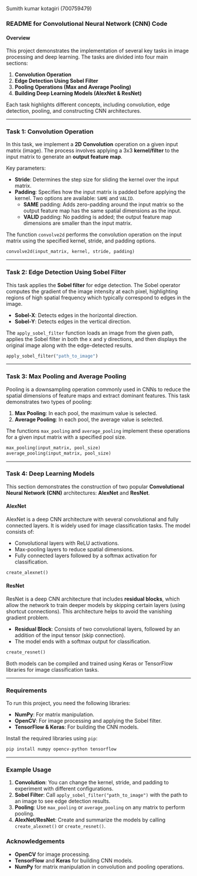 Sumith kumar kotagiri (700759479)

### README for Convolutional Neural Network (CNN) Code

#### Overview

This project demonstrates the implementation of several key tasks in image processing and deep learning. The tasks are divided into four main sections:

1. **Convolution Operation**
2. **Edge Detection Using Sobel Filter**
3. **Pooling Operations (Max and Average Pooling)**
4. **Building Deep Learning Models (AlexNet & ResNet)**

Each task highlights different concepts, including convolution, edge detection, pooling, and constructing CNN architectures.

---

### Task 1: Convolution Operation

In this task, we implement a **2D Convolution** operation on a given input matrix (image). The process involves applying a 3x3 **kernel/filter** to the input matrix to generate an **output feature map**.

Key parameters:
- **Stride**: Determines the step size for sliding the kernel over the input matrix.
- **Padding**: Specifies how the input matrix is padded before applying the kernel. Two options are available: `SAME` and `VALID`.
  - **SAME** padding: Adds zero-padding around the input matrix so the output feature map has the same spatial dimensions as the input.
  - **VALID** padding: No padding is added; the output feature map dimensions are smaller than the input matrix.

The function `convolve2d` performs the convolution operation on the input matrix using the specified kernel, stride, and padding options.

```python
convolve2d(input_matrix, kernel, stride, padding)
```

---

### Task 2: Edge Detection Using Sobel Filter

This task applies the **Sobel filter** for edge detection. The Sobel operator computes the gradient of the image intensity at each pixel, highlighting regions of high spatial frequency which typically correspond to edges in the image.

- **Sobel-X**: Detects edges in the horizontal direction.
- **Sobel-Y**: Detects edges in the vertical direction.

The `apply_sobel_filter` function loads an image from the given path, applies the Sobel filter in both the x and y directions, and then displays the original image along with the edge-detected results.

```python
apply_sobel_filter("path_to_image")
```

---

### Task 3: Max Pooling and Average Pooling

Pooling is a downsampling operation commonly used in CNNs to reduce the spatial dimensions of feature maps and extract dominant features. This task demonstrates two types of pooling:

1. **Max Pooling**: In each pool, the maximum value is selected.
2. **Average Pooling**: In each pool, the average value is selected.

The functions `max_pooling` and `average_pooling` implement these operations for a given input matrix with a specified pool size.

```python
max_pooling(input_matrix, pool_size)
average_pooling(input_matrix, pool_size)
```

---

### Task 4: Deep Learning Models

This section demonstrates the construction of two popular **Convolutional Neural Network (CNN)** architectures: **AlexNet** and **ResNet**.

#### AlexNet

AlexNet is a deep CNN architecture with several convolutional and fully connected layers. It is widely used for image classification tasks. The model consists of:

- Convolutional layers with ReLU activations.
- Max-pooling layers to reduce spatial dimensions.
- Fully connected layers followed by a softmax activation for classification.

```python
create_alexnet()
```

#### ResNet

ResNet is a deep CNN architecture that includes **residual blocks**, which allow the network to train deeper models by skipping certain layers (using shortcut connections). This architecture helps to avoid the vanishing gradient problem.

- **Residual Block**: Consists of two convolutional layers, followed by an addition of the input tensor (skip connection).
- The model ends with a softmax output for classification.

```python
create_resnet()
```

Both models can be compiled and trained using Keras or TensorFlow libraries for image classification tasks.

---

### Requirements

To run this project, you need the following libraries:
- **NumPy**: For matrix manipulation.
- **OpenCV**: For image processing and applying the Sobel filter.
- **TensorFlow & Keras**: For building the CNN models.

Install the required libraries using `pip`:
```bash
pip install numpy opencv-python tensorflow
```

---

### Example Usage

1. **Convolution**: You can change the kernel, stride, and padding to experiment with different configurations.
2. **Sobel Filter**: Call `apply_sobel_filter("path_to_image")` with the path to an image to see edge detection results.
3. **Pooling**: Use `max_pooling` or `average_pooling` on any matrix to perform pooling.
4. **AlexNet/ResNet**: Create and summarize the models by calling `create_alexnet()` or `create_resnet()`.


### Acknowledgements

- **OpenCV** for image processing.
- **TensorFlow** and **Keras** for building CNN models.
- **NumPy** for matrix manipulation in convolution and pooling operations.

